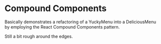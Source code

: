 # Compound Components

Basically demonstrates a refactoring of a YuckyMenu into a DeliciousMenu by employing the
React Compound Components pattern.

Still a bit rough around the edges.

